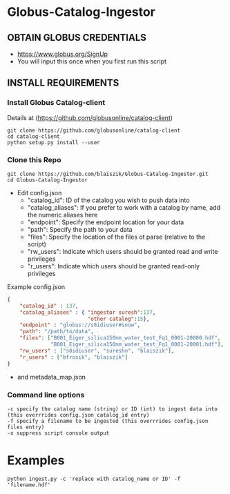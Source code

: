 # Globus-Catalog-Ingestor

## OBTAIN GLOBUS CREDENTIALS
* https://www.globus.org/SignUp
* You will input this once when you first run this script



## INSTALL REQUIREMENTS
### Install Globus Catalog-client 
Details at (https://github.com/globusonline/catalog-client)

```
git clone https://github.com/globusonline/catalog-client
cd catalog-client
python setup.py install --user
```

### Clone this Repo
```
git clone https://github.com/blaiszik/Globus-Catalog-Ingestor.git
cd Globus-Catalog-Ingestor
```
* Edit config.json
  * "catalog_id": ID of the catalog you wish to push data into
  * "catalog_aliases": If you prefer to work with a catalog by name, add the numeric aliases here
  * "endpoint": Specify the endpoint location for your data
  * "path": Specify the path to your data
  * "files": Specify the location of the files ot parse (relative to the script)
  * "rw_users": Indicate which users should be granted read and write privileges
  * "r_users": Indicate which users should be granted read-only privileges


Example config.json


```json
{
    "catalog_id" : 137,
    "catalog_aliases" : { "ingestor suresh":137,
                          "other catalog":15},
    "endpoint" : "globus://s8idiuser#snow",
    "path": "/path/to/data",
    "files": ["B001_Eiger_silica150nm_water_test_Fq1_0001-20000.hdf",
              "B001_Eiger_silica150nm_water_test_Fq1_0001-20001.hdf"],
    "rw_users" : ["s8idiuser", "sureshn", "blaiszik"],
    "r_users" : ["bfrosik", "blaiszik"]
}
```

* and metadata_map.json

### Command line options
```
-c specify the catalog name (string) or ID (int) to ingest data into  (this overrrides config.json catalog_id entry)
-f specify a filename to be ingested (this overrrides config.json files entry)
-x suppress script console output
```

# Examples

```
python ingest.py -c 'replace with catalog_name or ID' -f 'filename.hdf'
```





